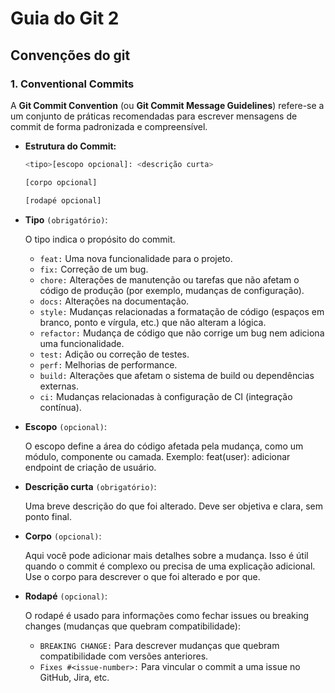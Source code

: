 # Guia do Git 2

## Convenções do git

### 1. Conventional Commits

A **Git Commit Convention** (ou **Git Commit Message Guidelines**) refere-se a um conjunto de práticas recomendadas para escrever mensagens de commit de forma padronizada e compreensível.

- **Estrutura do Commit:**
  ```bash
  <tipo>[escopo opcional]: <descrição curta>

  [corpo opcional]

  [rodapé opcional]
  ```

- **Tipo** `(obrigatório)`:

  O tipo indica o propósito do commit.
    - `feat:` Uma nova funcionalidade para o projeto.
    - `fix:` Correção de um bug.
    - `chore:` Alterações de manutenção ou tarefas que não afetam o código de produção (por exemplo, mudanças de configuração).
    - `docs:` Alterações na documentação.
    - `style:` Mudanças relacionadas a formatação de código (espaços em branco, ponto e vírgula, etc.) que não alteram a lógica.
    - `refactor:` Mudança de código que não corrige um bug nem adiciona uma funcionalidade.
    - `test:` Adição ou correção de testes.
    - `perf:` Melhorias de performance.
    - `build:` Alterações que afetam o sistema de build ou dependências externas.
    - `ci:` Mudanças relacionadas à configuração de CI (integração contínua).
  
- **Escopo** `(opcional)`:

  O escopo define a área do código afetada pela mudança, como um módulo, componente ou camada. Exemplo: feat(user): adicionar endpoint de criação de usuário.

- **Descrição curta** `(obrigatório)`:

  Uma breve descrição do que foi alterado. Deve ser objetiva e clara, sem ponto final.

- **Corpo** `(opcional)`:

  Aqui você pode adicionar mais detalhes sobre a mudança. Isso é útil quando o commit é complexo ou precisa de uma explicação adicional. Use o corpo para descrever o que foi alterado e por que.

- **Rodapé** `(opcional)`:
  
  O rodapé é usado para informações como fechar issues ou breaking changes (mudanças que quebram compatibilidade):
    - `BREAKING CHANGE:` Para descrever mudanças que quebram compatibilidade com versões anteriores.
    - `Fixes #<issue-number>:` Para vincular o commit a uma issue no GitHub, Jira, etc.
